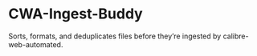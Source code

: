 # CWA-Ingest-Buddy
Sorts, formats, and deduplicates files before they’re ingested by calibre-web-automated.
